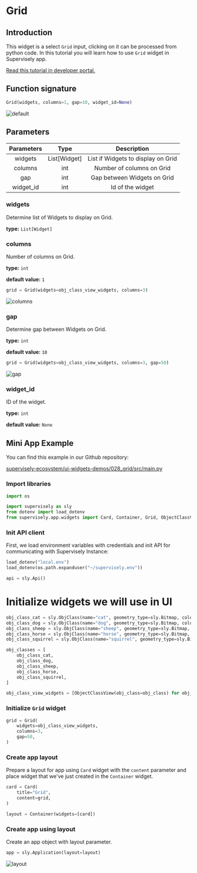 # Grid

## Introduction

This widget is a select `Grid` input, clicking on it can be processed from python code. In this tutorial you will learn how to use `Grid` widget in Supervisely app.

[Read this tutorial in developer portal.](https://developer.supervise.ly/app-development/apps-with-gui/Grid)

## Function signature

```python
Grid(widgets, columns=1, gap=10, widget_id=None)
```

![default](https://user-images.githubusercontent.com/120389559/218113232-54061027-c0c2-4c9a-abc6-199808da9755.png)

## Parameters

| Parameters |     Type     |            Description             |
| :--------: | :----------: | :--------------------------------: |
|  widgets   | List[Widget] | List if Widgets to display on Grid |
|  columns   |     int      |     Number of columns on Grid      |
|    gap     |     int      |    Gap between Widgets on Grid     |
| widget_id  |     int      |          Id of the widget          |

### widgets

Determine list of Widgets to display on Grid.

**type:** `List[Widget]`

### columns

Number of columns on Grid.

**type:** `int`

**default value:** `1`

```python
grid = Grid(widgets=obj_class_view_widgets, columns=3)
```

![columns](https://user-images.githubusercontent.com/120389559/218115665-afdff2fd-ff83-417f-8637-894627ea70c8.png)

### gap

Determine gap between Widgets on Grid.

**type:** `int`

**default value:** `10`

```python
grid = Grid(widgets=obj_class_view_widgets, columns=3, gap=50)
```

![gap](https://user-images.githubusercontent.com/120389559/218116106-778e8c3e-8663-4b9a-96d7-3aef82190be8.png)

### widget_id

ID of the widget.

**type:** `int`

**default value:** `None`

## Mini App Example

You can find this example in our Github repository:

[supervisely-ecosystem/ui-widgets-demos/028_grid/src/main.py](https://github.com/supervisely-ecosystem/ui-widgets-demos/blob/master/028_grid/src/main.py)

### Import libraries

```python
import os

import supervisely as sly
from dotenv import load_dotenv
from supervisely.app.widgets import Card, Container, Grid, ObjectClassView
```

### Init API client

First, we load environment variables with credentials and init API for communicating with Supervisely Instance:

```python
load_dotenv("local.env")
load_dotenv(os.path.expanduser("~/supervisely.env"))

api = sly.Api()
```

# Initialize widgets we will use in UI

```python
obj_class_cat = sly.ObjClass(name="cat", geometry_type=sly.Bitmap, color=[255, 0, 0])
obj_class_dog = sly.ObjClass(name="dog", geometry_type=sly.Bitmap, color=[0, 255, 0])
obj_class_sheep = sly.ObjClass(name="sheep", geometry_type=sly.Bitmap, color=[0, 0, 255])
obj_class_horse = sly.ObjClass(name="horse", geometry_type=sly.Bitmap, color=[255, 255, 0])
obj_class_squirrel = sly.ObjClass(name="squirrel", geometry_type=sly.Bitmap, color=[255, 0, 255])

obj_classes = [
    obj_class_cat,
    obj_class_dog,
    obj_class_sheep,
    obj_class_horse,
    obj_class_squirrel,
]

obj_class_view_widgets = [ObjectClassView(obj_class=obj_class) for obj_class in obj_classes]
```

### Initialize `Grid` widget

```python
grid = Grid(
    widgets=obj_class_view_widgets,
    columns=3,
    gap=50,
)
```

### Create app layout

Prepare a layout for app using `Card` widget with the `content` parameter and place widget that we've just created in the `Container` widget.

```python
card = Card(
    title="Grid",
    content=grid,
)

layout = Container(widgets=[card])
```

### Create app using layout

Create an app object with layout parameter.

```python
app = sly.Application(layout=layout)
```

![layout](https://user-images.githubusercontent.com/120389559/218116106-778e8c3e-8663-4b9a-96d7-3aef82190be8.png)
